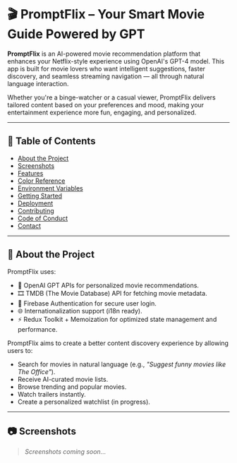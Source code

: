 # 🎬 PromptFlix – Your Smart Movie Guide Powered by GPT

**PromptFlix** is an AI-powered movie recommendation platform that enhances your Netflix-style experience using OpenAI's GPT-4 model. This app is built for movie lovers who want intelligent suggestions, faster discovery, and seamless streaming navigation — all through natural language interaction.

Whether you're a binge-watcher or a casual viewer, PromptFlix delivers tailored content based on your preferences and mood, making your entertainment experience more fun, engaging, and personalized.



---

## 📔 Table of Contents

- [About the Project](#-about-the-project)
- [Screenshots](#-screenshots)
- [Features](#-features)
- [Color Reference](#-color-reference)
- [Environment Variables](#-environment-variables)
- [Getting Started](#-getting-started)
- [Deployment](#-deployment)
- [Contributing](#-contributing)
- [Code of Conduct](#-code-of-conduct)
- [Contact](#-contact)

---

## 🌟 About the Project

PromptFlix uses:
- 🔮 OpenAI GPT APIs for personalized movie recommendations.
- 🎞️ TMDB (The Movie Database) API for fetching movie metadata.
- 🔐 Firebase Authentication for secure user login.
- 🌐 Internationalization support (i18n ready).
- ⚡ Redux Toolkit + Memoization for optimized state management and performance.

PromptFlix aims to create a better content discovery experience by allowing users to:
- Search for movies in natural language (e.g., _"Suggest funny movies like The Office"_).
- Receive AI-curated movie lists.
- Browse trending and popular movies.
- Watch trailers instantly.
- Create a personalized watchlist (in progress).

---

## 📷 Screenshots

> _Screenshots coming soon..._

<!-- Paste your screenshots here -->
